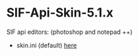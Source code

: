 # SIF-Api-Skin-5.1.x

SIF api editors: (photoshop and notepad ++)
- skin.ini (default) <a href="https://github.com/ianpwk/SIF-Api-Skin-5.1.x/releases/tag/5.1x99">here</a>
